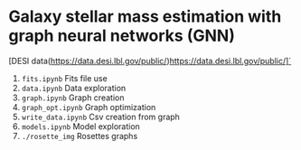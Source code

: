 # Galaxy stellar mass estimation with graph neural networks (GNN)

[DESI data(https://data.desi.lbl.gov/public/)https://data.desi.lbl.gov/public/]`

1. `fits.ipynb` Fits file use
2. `data.ipynb` Data exploration
3. `graph.ipynb` Graph creation
4. `graph_opt.ipynb` Graph optimization
5. `write_data.ipynb` Csv creation from graph
6. `models.ipynb` Model exploration
7. `./rosette_img` Rosettes graphs
